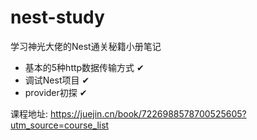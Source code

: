 # nest-study

学习神光大佬的Nest通关秘籍小册笔记

- 基本的5种http数据传输方式 ✔
- 调试Nest项目 ✔
- provider初探 ✔

课程地址: https://juejin.cn/book/7226988578700525605?utm_source=course_list
